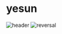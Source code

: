 # yesun

![header](https://capsule-render.vercel.app/api?color=gradient&customColorList=0,2,2,5,30&text=Hello%World!)
![reversal](https://capsule-render.vercel.app/api?type=rect&text=RECT&fontAlign=30&fontSize=30&desc=Use%20theme&descAlign=60&descAlignY=50&theme=radical)
